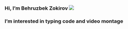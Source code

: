 ### Hi, I’m Behruzbek Zokirov <img src="https://media.giphy.com/media/hvRJCLFzcasrR4ia7z/giphy.gif">
### I’m interested in typing code and video montage

<!---
bzokkirov/bzokkirov is a ✨ special ✨ repository because its `README.md` (this file) appears on your GitHub profile.
You can click the Preview link to take a look at your changes.
--->
